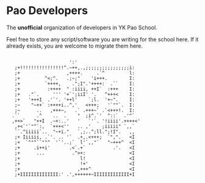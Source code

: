 # Pao Developers

The **unofficial** organization of developers in YK Pao School.

Feel free to store any script/software you are writing for the school here. If it already exists, you are welcome to migrate them here.

```
                                                  
                       ':'                        
   ;+!!!!!!!!!!!!!!!!^.~++,.,;;;;;;;;;;;;;;;;i:   
   ;+                 ,++++.     .`^         l:   
   ;+         ^<;^.   .;~;"    'i+++.        I:   
   ;+         `++++,    .";I".'++++:  .``    I:   
   ;+          :++++  " :iiii, ++I`  :+++    I:   
   ;+   ."`.     ''' '+`';iiI' '.   ^+++<    I:   
   ;+   '+++I  .'`'. '++l'    `;l.  '+~".    I:   
   ;~    "~++` :++++i..^,'   <+++;   '`""`.  I:   
   ;~      ..   ,+++~,   .` .+++~` .`<+++!.  I:   
  .``      .^    ..  .    "  ;i^.`'  ^::`  .'^`   
  ,++>`   "++I  .~+:..'   '   `'`. '!iiii'.++++<' 
   ,+<`'`"^`:,  `+++<''   .. ,'    ;iiiii" `,,`   
   ``.^iiiii`..  "~+i."   `,;..^;ll.";!I".   ,,   
   ;+ Iiiiii, .`'. .. '`  .+,.<+++;  `",".   <I   
   ;+  `^"^``""^  '`'..;`  l'`,,"`   "~+++^  <I   
   ;+     .i++i'       .<`.+`          .'.   <I   
   ;+      ...          .^>+:                <I   
   ;+                      l!                <I   
   ;+                      !+'               <I   
   ;+                     ,+++^              <I   
   ;+IIIIIIIIIIIIII:' .',++++++~IIIIIIIIIIIII+I   
                                                  
                                                  
```
